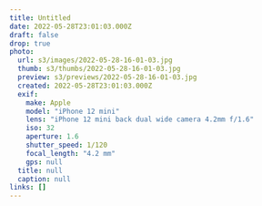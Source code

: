 ```yaml
---
title: Untitled
date: 2022-05-28T23:01:03.000Z
draft: false
drop: true
photo:
  url: s3/images/2022-05-28-16-01-03.jpg
  thumb: s3/thumbs/2022-05-28-16-01-03.jpg
  preview: s3/previews/2022-05-28-16-01-03.jpg
  created: 2022-05-28T23:01:03.000Z
  exif:
    make: Apple
    model: "iPhone 12 mini"
    lens: "iPhone 12 mini back dual wide camera 4.2mm f/1.6"
    iso: 32
    aperture: 1.6
    shutter_speed: 1/120
    focal_length: "4.2 mm"
    gps: null
  title: null
  caption: null
links: []
---
```

